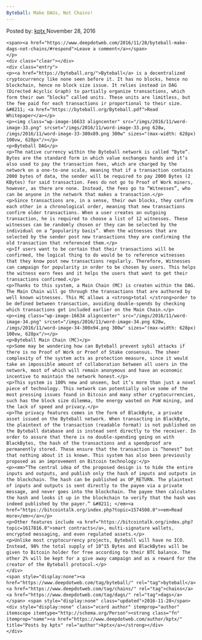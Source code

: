 ```yaml
---
Byteball: Make DAGs, Not Chains!
---
```

<article class="post-listing post-16632 post type-post status-publish format-standard has-post-thumbnail hentry  tag-byteball tag-chains tag-dags">
    <div class="post-inner">
        <span>Posted by: <a href="https://www.deepdotweb.com/author/kptx/" title="">kptx </a></span>
    <span>November 28, 2016</span>
    
    <span><a href="https://www.deepdotweb.com/2016/11/28/byteball-make-dags-not-chains/#respond">Leave a comment</a></span>
    </p>
    <div class="clear"></div>
    <div class="entry">
    <p><a href="https://byteball.org/">Byteball</a> is a decentralized cryptocurrency like none seen before it. It has no blocks, hence no blockchain, hence no block size issue. It relies instead in DAG (Directed Acyclic Graph) to partially organize transactions, which form their own “blocks” called units. These units are limitless, but the fee paid for each transactions ir proportional to their size. &#8211; <a href="https://byteball.org/Byteball.pdf">Read Whitepaper</a></p>
    <p><img class="wp-image-16633 aligncenter" src="/imgs/2016/11/word-image-33.png" srcset="/imgs/2016/11/word-image-33.png 628w, /imgs/2016/11/word-image-33-300x89.png 300w" sizes="(max-width: 628px) 100vw, 628px"/></p>
    <p>Byteball DAG</p>
    <p>The native currency within the Byteball network is called “Byte”. Bytes are the standard form in which value exchanges hands and it’s also used to pay the transaction fees, which are charged by the network on a one-to-one scale, meaning that if a transaction contains 2000 bytes of data, the sender will be required to pay 2000 Bytes (2 KBytes) for said transaction. Fees do not go to Proof of Work miners, however, as there are none. Instead, the fees go to “Witnesses”, who can be anyone in the network that makes a transaction.</p>
    <p>Since transactions are, in a sense, their own blocks, they confirm each other in a chronological order, meaning that new transactions confirm older transactions. When a user creates an outgoing transaction, he is required to choose a list of 12 witnesses. These witnesses can be randomly chosen or they can be selected by the individual on a “popularity basis”. When the witnesses that are selected by the sender post new transactions they are confirming the old transaction that referenced them.</p>
    <p>If users want to be certain that their transactions will be confirmed, the logical thing to do would be to reference witnesses that they know post new transactions regularly. Therefore, Witnesses can campaign for popularity in order to be chosen by users. This helps the witness earn fees and it helps the users that want to get their transactions confirmed.</p>
    <p>Thanks to this system, a Main Chain (MC) is createn within the DAG. The Main Chain will go through the transactions that are authored by well known witnesses. This MC allows a <strong>total </strong>order to be defined between transaction, avoiding double-spends by checking which transactions get included earlier on the Main Chain.</p>
    <p><img class="wp-image-16634 aligncenter" src="/imgs/2016/11/word-image-34.png" srcset="/imgs/2016/11/word-image-34.png 628w, /imgs/2016/11/word-image-34-300x94.png 300w" sizes="(max-width: 628px) 100vw, 628px"/></p>
    <p>Byteball Main Chain (MC)</p>
    <p>Some may be wondering how can Byteball prevent sybil attacks if there is no Proof of Work or Proof of Stake consensus. The sheer complexity of the system acts as protection measure, since it would take an impossible amount of collaboration between all users in the network, most of which will remain anonymous and have an economic incentive to maintain the network honest.</p>
    <p>This system is 100% new and unseen, but it’s more than just a novel piece of technology. This network can potentially solve some of the most pressing issues found in Bitcoin and many other cryptocurrencies, such has the block size dilemma, the energy wasted on PoW mining, and the lack of speed and privacy.</p>
    <p>The privacy features comes in the form of BlackByte, a private asset issued on the Byteball network. When transacting in BlackByte, the plaintext of the transaction (readable format) is not published on the Byteball database and is instead sent directly to the receiver. In order to assure that there is no double-spending going on with BlackBytes, the hash of the transactions and a spendproof are permanently stored. These ensure that the transaction is “honest” but that nothing about it is known. This system has also been previously proposed as an improvement on Bitcoin technology:</p>
    <p><em>“The central idea of the proposed design is to hide the entire inputs and outputs, and publish only the hash of inputs and outputs in the blockchain. The hash can be published as OP_RETURN. The plaintext of inputs and outputs is sent directly to the payee via a private message, and never goes into the blockchain. The payee then calculates the hash and looks it up in the blockchain to verify that the hash was indeed published by the payer.” &#8211; </em><a href="https://bitcointalk.org/index.php?topic=1574508.0"><em>Read more</em></a></p>
    <p>Other features include <a href="https://bitcointalk.org/index.php?topic=1617816.0">smart contracts</a>, multi-signature wallets, encrypted messaging, and even regulated assets.</p>
    <p>Unlike most cryptocurrency projects, Byteball will have no ICO. Instead, 98% the total supply of 10^15 Bytes and BlackBytes will be given to Bitcoin holder for free according to their BTC balance. The other 2% will be kept for a give away campaign and as a reward for the creator of the Byteball protocol.</p>
    </div>
    <span style="display:none"><a href="https://www.deepdotweb.com/tag/byteball/" rel="tag">byteball</a> <a href="https://www.deepdotweb.com/tag/chains/" rel="tag">chains</a> <a href="https://www.deepdotweb.com/tag/dags/" rel="tag">dags</a></span> <span style="display:none" class="updated">2016-11-28</span>
    <div style="display:none" class="vcard author" itemprop="author" itemscope itemtype="http://schema.org/Person"><strong class="fn" itemprop="name"><a href="https://www.deepdotweb.com/author/kptx/" title="Posts by kptx" rel="author">kptx</a></strong></div>
    </div>
</article>

